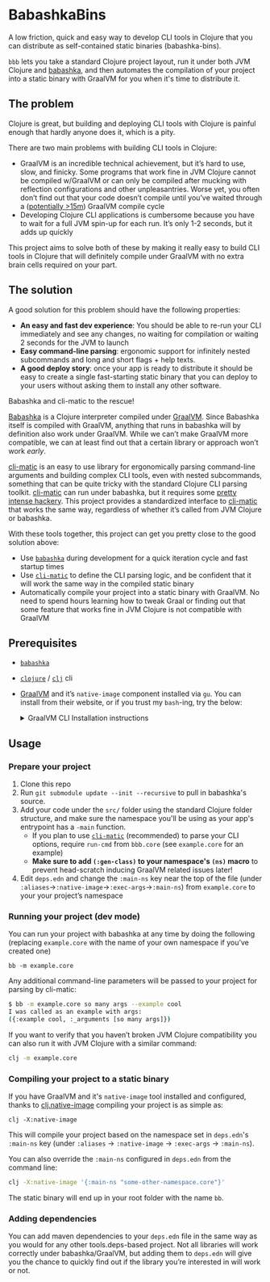 # BabashkaBins

A low friction, quick and easy way to develop CLI tools in Clojure that
you can distribute as self-contained static binaries (babashka-bins).

`bbb` lets you take a standard Clojure project layout, run it under both JVM
Clojure and [babashka](https://github.com/babashka/babashka), and then
automates the compilation of your project into a static binary with GraalVM for
you when it's time to distribute it.

## The problem

Clojure is great, but building and deploying CLI tools with Clojure is painful enough that hardly anyone does it, which is a pity.

There are two main problems with building CLI tools in Clojure:

- GraalVM is an incredible technical achievement, but it’s hard to use, slow, and finicky. Some programs that work fine in JVM Clojure cannot be compiled w/GraalVM or can only be compiled after mucking with reflection configurations and other unpleasantries. Worse yet, you often don’t find out that your code doesn’t compile until you’ve waited through a ([potentially >15m](https://twitter.com/ArghZero/status/1480215787994775552)) GraalVM compile cycle
- Developing Clojure CLI applications is cumbersome because you have to wait for a full JVM spin-up for each run. It’s only 1-2 seconds, but it adds up quickly

This project aims to solve both of these by making it really easy to build CLI tools in Clojure that will definitely compile under GraalVM with no extra brain cells required on your part.

## The solution

A good solution for this problem should have the following properties:

- **An easy and fast dev experience**: You should be able to re-run your CLI immediately and see any changes, no waiting for compilation or waiting 2 seconds for the JVM to launch
- **Easy command-line parsing**: ergonomic support for infinitely nested subcommands and long and short flags + help texts.
- **A good deploy story**: once your app is ready to distribute it should be easy to create a single fast-starting static binary that you can deploy to your users without asking them to install any other software.

Babashka and cli-matic to the rescue!

[Babashka](https://github.com/borkdude/babashka) is a Clojure interpreter compiled under [GraalVM](https://www.graalvm.org/). Since Babashka itself is compiled with GraalVM, anything that runs in babashka will by definition also work under GraalVM. While we can’t make GraalVM more compatible, we can at least find out that a certain library or approach won’t work *early*.


[cli-matic][cli-matic] is an easy to use library for ergonomically parsing command-line arguments and building complex CLI tools, even with nested subcommands, something that can be quite tricky with the standard Clojure CLI parsing toolkit. [cli-matic][cli-matic] can run under babashka, but it requires some [pretty intense hackery](https://github.com/borkdude/spartan.spec/blob/master/examples/cli_matic.clj#L1-L19). This project provides a standardized interface to [cli-matic][] that works the same way, regardless of whether it’s called from JVM Clojure or babashka.

With these tools together, this project can get you pretty close to the good solution above:

- Use [`babashka`][babashka] during development for a quick iteration cycle and
  fast startup times
- Use [`cli-matic`][cli-matic] to define the CLI parsing logic, and be
  confident that it will work the same way in the compiled static binary
- Automatically compile your project into a static binary with GraalVM. No need
  to spend hours learning how to tweak Graal or finding out that some feature
  that works fine in JVM Clojure is not compatible with GraalVM

## Prerequisites

- [`babashka`](https://github.com/borkdude/babashka)
- [`clojure`](https://clojure.org/guides/getting_started) / [`clj`](https://clojure.org/guides/getting_started) cli
- [GraalVM](https://www.graalvm.org/) and it’s `native-image` component installed via `gu`. You can install from their website, or if you trust my `bash`-ing, try the below: 
    
  <details><summary>GraalVM CLI Installation instructions</summary>
  <p>

  - To start, paste the following into a terminal:
    ```bash
    install-graalvm() {
      local platform="$(echo "$OS_PLATFORM" | tr '[:upper:]' '[:lower:]')"
    
      wget -O "/tmp/graalvm.tar.gz" "https://github.com/graalvm/graalvm-ce-builds/releases/download/vm-21.1.0/graalvm-ce-java11-$platform-amd64-21.1.0.tar.gz"
      # cp /tmp/graalvm.tar.gz.bak /tmp/graalvm.tar.gz # for testing
    
      mkdir -p /tmp/graalvm/out
      tar -C /tmp/graalvm/out -xvzf /tmp/graalvm.tar.gz
      [[ -d ~/graalvm ]] && mv ~/graalvm ~/graalvm.bak
      mv /tmp/graalvm/out/graalvm-ce-* ~/graalvm
    
      # install native-image binary
      if [[ -d ~/graalvm/bin ]]; then
        ~/graalvm/bin/gu install native-image
      elif [[ -d ~/graalvm/Contents/Home/bin ]]; then # handle macos folder structure
        ~/graalvm/Contents/Home/bin/gu install native-image
      fi
    
      # cleanup
      rm /tmp/graalvm.tar.gz
    }
    install-graalvm
    ```
    
  - The above will install GraalVM for you. To activate it and make it
    permanent, you'll also need to add the below to your `~/.bashrc`/`~/.zshrc`
    file and start a new terminal session. 
    
    ```bash
    graalvm-setup() {
      if [[ "$CUR_PLATFORM" == "Darwin" ]]; then
        local graal_home=
        if [[ -d /Library/Java/JavaVirtualMachines/graalvm-ce-*/Contents/Home ]]; then
          graal_home=(/Library/Java/JavaVirtualMachines/graalvm-ce-*/Contents/Home)
        fi
        if [[ -d "$graal_home" ]]; then
          export GRAALVM_HOME="$graal_home"
        fi
      fi
      if [[ -d ~/graalvm/bin ]]; then
        export GRAALVM_HOME="$HOME/graalvm"
      elif [[ -d ~/graalvm/Contents/Home/bin ]]; then
        export GRAALVM_HOME="$HOME/graalvm/Contents/Home"
      fi
      if [[ -n "$GRAALVM_HOME" ]]; then
        add-to-path "$GRAALVM_HOME/bin"
      fi
    }
    graalvm-setup
    ```
  </details>
    

## Usage

### Prepare your project

1. Clone this repo
2. Run `git submodule update --init --recursive` to pull in babashka's source.
2. Add your code under the `src/` folder using the standard Clojure folder
   structure, and make sure the namespace you'll be using as your app's entrypoint has a `-main` function.
    - If you plan to use [`cli-matic`][cli-matic] (recommended) to parse your
      CLI options, require `run-cmd` from `bbb.core` (see `example.core` for
      an example)
    - **Make sure to add `(:gen-class)` to your namespace's `(ns)` macro** to prevent
      head-scratch inducing GraalVM related issues later!
3. Edit `deps.edn` and change the `:main-ns` key near the top of the file
   (under `:aliases`→`:native-image`→`:exec-args`→`:main-ns`) from
   `example.core` to your your project’s namespace
    

### Running your project (dev mode)

You can run your project with babashka at any time by doing the following (replacing `example.core` with the name of your own namespace if you’ve created one)

```
bb -m example.core
```

Any additional command-line parameters will be passed to your project for parsing by cli-matic:

```bash
$ bb -m example.core so many args --example cool
I was called as an example with args:
({:example cool, :_arguments [so many args]})
```

If you want to verify that you haven’t broken JVM Clojure compatibility you can
also run it with JVM Clojure with a similar command:

```bash
clj -m example.core
```

### Compiling your project to a static binary

If you have GraalVM and it's `native-image` tool installed and configured,
thanks to
[clj.native-image](https://github.com/taylorwood/clj.native-image.git)
compiling your project is as simple as:

```
clj -X:native-image
```

This will compile your project based on the namespace set in `deps.edn`'s `:main-ns` key (under `:aliases` → `:native-image` → `:exec-args` → `:main-ns`).

You can also override the `:main-ns` configured in `deps.edn` from the command line:

```bash
clj -X:native-image '{:main-ns "some-other-namespace.core"}'
```

The static binary will end up in your root folder with the name `bb`.

### Adding dependencies

You can add maven dependencies to your `deps.edn` file in the same way as you would for any other tools.deps-based project. Not all libraries will work correctly under babashka/GraalVM, but adding them to `deps.edn` will give you the chance to quickly find out if the library you’re interested in will work or not.

<!-- 
just some handy vim macros

yst ]f]a[cli-matic
yst ]f]a[babashka
-->

[babashka]: https://github.com/borkdude/babashka
[clj]: https://clojure.org/guides/getting_started 
[cli-matic]: https://github.com/l3nz/cli-matic
[graalvm]: https://www.graalvm.org/

